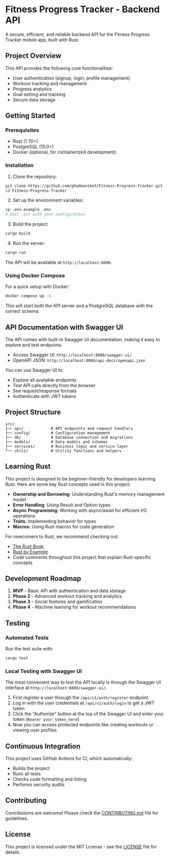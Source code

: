 # Fitness Progress Tracker - Backend API

A secure, efficient, and reliable backend API for the Fitness Progress Tracker mobile app, built with Rust.

## Project Overview

This API provides the following core functionalities:
- User authentication (signup, login, profile management)
- Workout tracking and management
- Progress analytics
- Goal setting and tracking
- Secure data storage

## Getting Started

### Prerequisites

- Rust (1.70+)
- PostgreSQL (15.0+)
- Docker (optional, for containerized development)

### Installation

1. Clone the repository:
```bash
git clone https://github.com/ghodeaniket/Fitness-Progress-Tracker.git
cd Fitness-Progress-Tracker
```

2. Set up the environment variables:
```bash
cp .env.example .env
# Edit .env with your configuration
```

3. Build the project:
```bash
cargo build
```

4. Run the server:
```bash
cargo run
```

The API will be available at `http://localhost:8080`.

### Using Docker Compose

For a quick setup with Docker:

```bash
docker-compose up -d
```

This will start both the API server and a PostgreSQL database with the correct schema.

## API Documentation with Swagger UI

The API comes with built-in Swagger UI documentation, making it easy to explore and test endpoints.

- Access Swagger UI: `http://localhost:8080/swagger-ui/`
- OpenAPI JSON: `http://localhost:8080/api-docs/openapi.json`

You can use Swagger UI to:
- Explore all available endpoints
- Test API calls directly from the browser
- See request/response formats
- Authenticate with JWT tokens

## Project Structure

```
src/
├── api/            # API endpoints and request handlers
├── config/         # Configuration management
├── db/             # Database connection and migrations
├── models/         # Data models and schemas
├── services/       # Business logic and service layer
└── utils/          # Utility functions and helpers
```

## Learning Rust

This project is designed to be beginner-friendly for developers learning Rust. Here are some key Rust concepts used in this project:

- **Ownership and Borrowing**: Understanding Rust's memory management model
- **Error Handling**: Using Result and Option types
- **Async Programming**: Working with async/await for efficient I/O operations
- **Traits**: Implementing behavior for types
- **Macros**: Using Rust macros for code generation

For newcomers to Rust, we recommend checking out:
- [The Rust Book](https://doc.rust-lang.org/book/)
- [Rust by Example](https://doc.rust-lang.org/rust-by-example/)
- Code comments throughout this project that explain Rust-specific concepts

## Development Roadmap

1. **MVP** - Basic API with authentication and data storage
2. **Phase 2** - Advanced workout tracking and analytics
3. **Phase 3** - Social features and gamification
4. **Phase 4** - Machine learning for workout recommendations

## Testing

### Automated Tests

Run the test suite with:
```bash
cargo test
```

### Local Testing with Swagger UI

The most convenient way to test the API locally is through the Swagger UI interface at `http://localhost:8080/swagger-ui/`.

1. First register a user through the `/api/v1/auth/register` endpoint
2. Log in with the user credentials at `/api/v1/auth/login` to get a JWT token
3. Click the "Authorize" button at the top of the Swagger UI and enter your token (`Bearer your_token_here`)
4. Now you can access protected endpoints like creating workouts or viewing user profiles

## Continuous Integration

This project uses GitHub Actions for CI, which automatically:
- Builds the project
- Runs all tests
- Checks code formatting and linting
- Performs security audits

## Contributing

Contributions are welcome! Please check the [CONTRIBUTING.md](CONTRIBUTING.md) file for guidelines.

## License

This project is licensed under the MIT License - see the [LICENSE](LICENSE) file for details.
